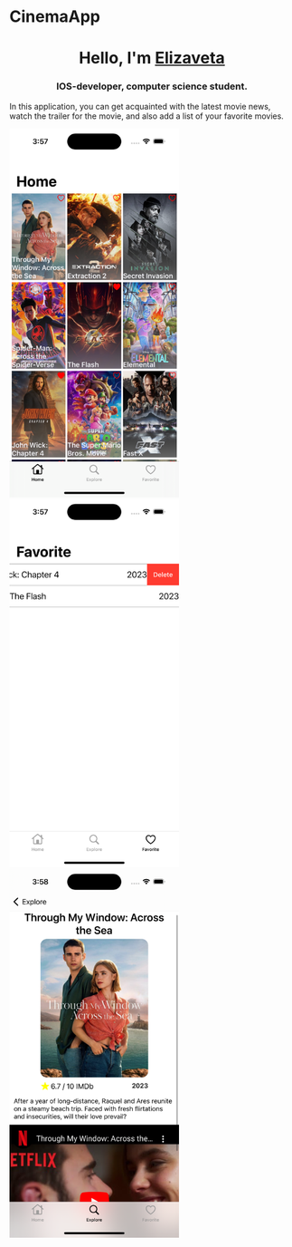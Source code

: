 # CinemaApp

<h1 align="center">Hello, I'm <a href="https://github.com/efrosinina" target="_blank">Elizaveta</a> 
<h3 align="center">IOS-developer, computer science student.</h3>

In this application, you can get acquainted with the latest movie news, watch the trailer for the movie, and also add a list of your favorite movies.

<img src="Simulator Screenshot - iPhone 14 Pro - 2023-06-26 at 15.57.42.png" width="300"> &nbsp;&nbsp;&nbsp;&nbsp;&nbsp;&nbsp;&nbsp;&nbsp; <img src="Simulator Screenshot - iPhone 14 Pro - 2023-06-26 at 15.57.48.png" width="300"><img src="Simulator Screenshot - iPhone 14 Pro - 2023-06-26 at 15.58.00.png" width="300">
